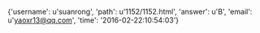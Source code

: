 {'username': u'suanrong', 'path': u'1152/1152.html', 'answer': u'B', 'email': u'yaoxr13@qq.com', 'time': '2016-02-22:10:54:03'}